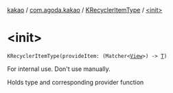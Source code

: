 [kakao](../../index.md) / [com.agoda.kakao](../index.md) / [KRecyclerItemType](index.md) / [&lt;init&gt;](./-init-.md)

# &lt;init&gt;

`KRecyclerItemType(provideItem: (Matcher<`[`View`](https://developer.android.com/reference/android/view/View.html)`>) -> `[`T`](index.md#T)`)`

For internal use. Don't use manually.

Holds type and corresponding provider function

